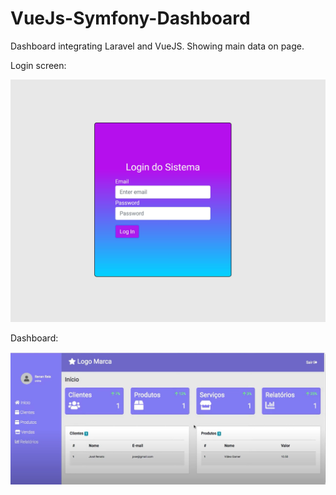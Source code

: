 # VueJs-Symfony-Dashboard

Dashboard integrating Laravel and VueJS. Showing main data on page.

Login screen:

![login-preview](https://github.com/wbhaese/VueJs-Laravel-Dashboard/blob/master/preview/login-preview.jpg)

Dashboard:

![preview](https://github.com/wbhaese/VueJs-Laravel-Dashboard/blob/master/preview/preview.jpg)
